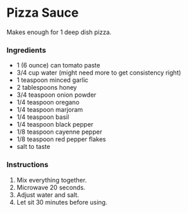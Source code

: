 # Pizza Sauce

Makes enough for 1 deep dish pizza.

### Ingredients

- 1 (6 ounce) can tomato paste
- 3/4 cup water (might need more to get consistency right)
- 1 teaspoon minced garlic
- 2 tablespoons honey
- 3/4 teaspoon onion powder
- 1/4 teaspoon oregano
- 1/4 teaspoon marjoram
- 1/4 teaspoon basil
- 1/4 teaspoon black pepper
- 1/8 teaspoon cayenne pepper
- 1/8 teaspoon red pepper flakes
- salt to taste

### Instructions

1. Mix everything together.
2. Microwave 20 seconds.
3. Adjust water and salt.
4. Let sit 30 minutes before using.

